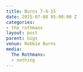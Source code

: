 ```yaml
---
title: Burns 7-8-15
date: 2015-07-08 05:00:00 Z
categories:
- the_rothmans
layout: post
parent: Gigs
venue: Robbie Burns
media:
  The Rothmans:
  - nothing
---
```


